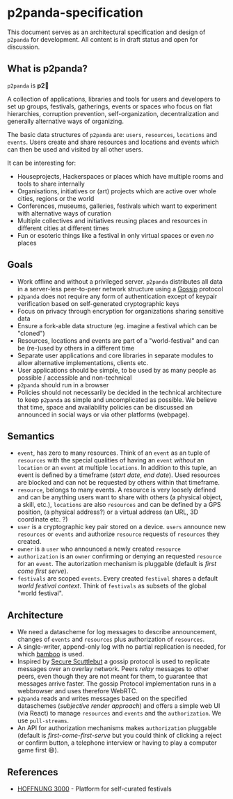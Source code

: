 p2panda-specification
===

This document serves as an architectural specification and design of `p2panda` for development. All content is in draft status and open for discussion.

## What is p2panda?

`p2panda` is **p2:panda_face:**

A collection of applications, libraries and tools for users and developers to set up groups, festivals, gatherings, events or spaces who focus on flat hierarchies, corruption prevention, self-organization, decentralization and generally alternative ways of organizing.

The basic data structures of `p2panda` are: `users`, `resources`, `locations` and `events`. Users create and share resources and locations and events which can then be used and visited by all other users.

It can be interesting for:

* Houseprojects, Hackerspaces or places which have multiple rooms and tools to share internally
* Organisations, initiatives or (art) projects which are active over whole cities, regions or the world
* Conferences, museums, galleries, festivals which want to experiment with alternative ways of curation
* Multiple collectives and initiatives reusing places and resources in different cities at different times
* Fun or esoteric things like a festival in only virtual spaces or even *no* places

## Goals

* Work offline and without a privileged server. `p2panda` distributes all data in a server-less peer-to-peer network structure using a [Gossip](https://en.wikipedia.org/wiki/Gossip_protocol) protocol
* `p2panda` does not require any form of authentication except of keypair verification based on self-generated cryptographic keys
* Focus on privacy through encryption for organizations sharing sensitive data
* Ensure a fork-able data structure (eg. imagine a festival which can be "cloned")
* Resources, locations and events are part of a "world-festival" and can be (re-)used by others in a different time
* Separate user applications and core libraries in separate modules to allow alternative implementations, clients etc.
* User applications should be simple, to be used by as many people as possible / accessible and non-technical
* `p2panda` should run in a browser
* Policies should not necessarily be decided in the technical architecture to keep `p2panda` as simple and uncomplicated as possible. We believe that time, space and availability policies can be discussed an announced in social ways or via other platforms (webpage).

## Semantics

* `event`, has zero to many resources. Think of an `event` as an tuple of `resources` with the special qualities of having an `event` *without* an `location` or an `event` at multiple `locations`. In addition to this tuple, an event is defined by a timeframe (*start date*, *end date*). Used resources are blocked and can not be requested by others within that timeframe.
* `resource`, belongs to many events. A resource is very loosely defined and can be anything users want to share with others (a physical object, a skill, etc.), `locations` are also `resources` and can be defined by a GPS position, (a physical address?) or a virtual address (an URL, 3D coordinate etc. ?)
* `user` is a cryptographic key pair stored on a device. `users` announce new `resources` or `events` and authorize `resource` requests of `resources` they created.
* `owner` is a `user` who announced a newly created `resource`
* `authorization` is an `owner` confirming or denying an requested `resource` for an `event`. The autorization mechanism is pluggable (default is *first come first serve*).
* `festivals` are scoped `events`. Every created `festival` shares a default *world festival context*. Think of `festivals` as subsets of the global "world festival".

## Architecture

* We need a datascheme for log messages to describe announcement, changes of `events` and `resources` plus authorization of `resources`.
* A single-writer, append-only log with no partial replication is needed, for which [bamboo](https://github.com/AljoschaMeyer/bamboo) is used.
* Inspired by [Secure Scuttlebut](https://www.scuttlebutt.nz/) a gossip protocol is used to replicate messages over an overlay network. Peers *relay* messages to other peers, even though they are not meant for them, to guarantee that messages arrive faster. The gossip Protocol implementation runs in a webbrowser and uses therefore WebRTC.
* `p2panda` reads and writes messages based on the specified dataschemes (*subjective render approach*) and offers a simple web UI (via React) to manage `resources` and `events` and the `authorization`. We use `pull-streams`.
* An API for authorization mechanisms makes `authorization` pluggable (default is *first-come-first-serve* but you could think of clicking a reject or confirm button, a telephone interview or having to play a computer game first :smile:).

## References

* [HOFFNUNG 3000](https://github.com/adzialocha/hoffnung3000) - Platform for self-curated festivals
